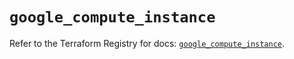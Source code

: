 # `google_compute_instance`

Refer to the Terraform Registry for docs: [`google_compute_instance`](https://registry.terraform.io/providers/hashicorp/google/6.4.0/docs/resources/compute_instance).
